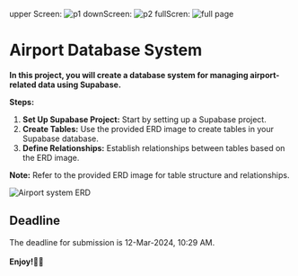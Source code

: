 
upper Screen:
![p1](https://github.com/Saod5557/Assignment-5/assets/124809082/ad7bea75-439d-42f7-9857-835677a9641a)
downScreen:
![p2](https://github.com/Saod5557/Assignment-5/assets/124809082/520b684a-e411-450f-bcf1-11b7b208b01a)
fullScren:
![full page](https://github.com/Saod5557/Assignment-5/assets/124809082/12c535c4-ef2e-4ec0-94f4-ebaa277f5378)





# Airport Database System

**In this project, you will create a database system for managing airport-related data using Supabase.**

**Steps:**
1. **Set Up Supabase Project:** Start by setting up a Supabase project.
2. **Create Tables:** Use the provided ERD image to create tables in your Supabase database.
3. **Define Relationships:** Establish relationships between tables based on the ERD image.


**Note:** Refer to the provided ERD image for table structure and relationships.



![Airport system ERD](https://github.com/FlutterBootCamps/Assignment-5/assets/101333803/0830e7b8-f224-4155-aabe-5986dca103b1)




## Deadline
The deadline for submission is 12-Mar-2024, 10:29 AM.
<br></br>
**Enjoy!🌙✨**
